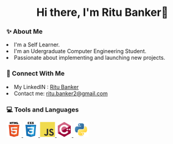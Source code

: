 ## <h1 align="center"> Hi there, I'm Ritu Banker👋 </h1>

<h3> ✨ About Me </h3>

<p>
  <li> I'm a Self Learner. </li>
  <li> I'm an Udergraduate Computer Engineering Student. </li>
  <li> Passionate about implementing and launching new projects.</li>
</p>

<h3> 🤝 Connect With Me </h3>

<li> My LinkedIN : <a href="https://www.linkedin.com/in/ritu-b-789318222/">Ritu Banker</a> </li>
<li> Contact me: <a href="mailto:ritu.banker2@gmail.com">ritu.banker2@gmail.com</a> </li>

<h3> 💻 Tools and Languages </h3>
<p>    </p>
<p align="left"> 
  <a href="https://www.w3schools.com/html/" target="_blank" rel="noreferrer"> <img src="https://raw.githubusercontent.com/devicons/devicon/master/icons/html5/html5-original-wordmark.svg" alt="html5" width="40" height="40"/> </a>
  <a href="https://www.w3schools.com/css/" target="_blank" rel="noreferrer"> <img src="https://raw.githubusercontent.com/devicons/devicon/master/icons/css3/css3-original-wordmark.svg" alt="css3" width="40" height="40"/> </a>
  <a href="https://www.w3schools.com/js/" target="_blank" rel="noreferrer"> <img src="https://raw.githubusercontent.com/devicons/devicon/master/icons/javascript/javascript-original.svg" alt="javascript" width="40" height="40"/> </a>
  <a href="https://www.w3schools.com/cpp/" target="_blank" rel="noreferrer"> <img src="https://raw.githubusercontent.com/devicons/devicon/master/icons/cplusplus/cplusplus-original.svg" alt="cplusplus" width="40" height="40"/> </a>
    <a href="https://www.w3schools.com/python/" target="_blank" rel="noreferrer"> <img src="https://raw.githubusercontent.com/devicons/devicon/master/icons/python/python-original.svg" alt="python" width="40" height="40"/> </a>
